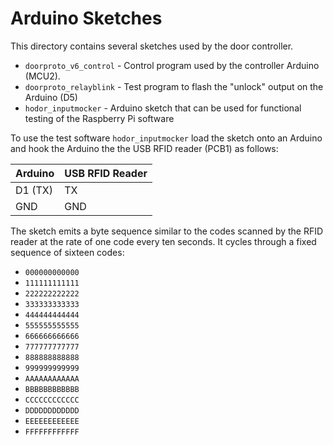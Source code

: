 
# Arduino Sketches

This directory contains several sketches used by the door controller.

* `doorproto_v6_control` - Control program used by the controller Arduino
(MCU2).
* `doorproto_relayblink` - Test program to flash the "unlock" output
on the Arduino (D5)
* `hodor_inputmocker` - Arduino sketch that can be used for functional
testing of the Raspberry Pi software

To use the test software `hodor_inputmocker` load the sketch onto an Arduino
and hook the Arduino the the USB RFID reader (PCB1) as follows:

| Arduino | USB RFID Reader |
| --- | --- |
| D1 (TX) | TX |
| GND | GND |

The sketch emits a byte sequence similar to the codes scanned by the RFID
reader at the rate of one code every ten seconds.  It cycles through a
fixed sequence of sixteen codes:

* `000000000000`
* `111111111111`
* `222222222222`
* `333333333333`
* `444444444444`
* `555555555555`
* `666666666666`
* `777777777777`
* `888888888888`
* `999999999999`
* `AAAAAAAAAAAA`
* `BBBBBBBBBBBB`
* `CCCCCCCCCCCC`
* `DDDDDDDDDDDD`
* `EEEEEEEEEEEE`
* `FFFFFFFFFFFF`
